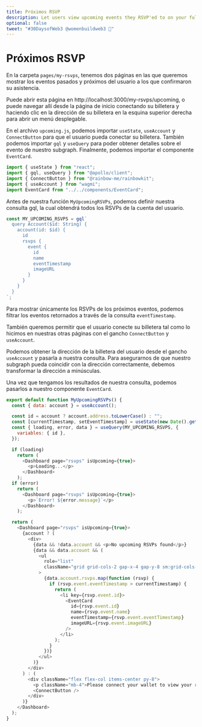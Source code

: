 ```yaml
---
title: Próximos RSVP
description: Let users view upcoming events they RSVP'ed to on your full-stack decentralized event platform.
optional: false
tweet: "#30DaysofWeb3 @womenbuildweb3 🎫"
---
```


# Próximos RSVP

En la carpeta `pages/my-rsvps`, tenemos dos páginas en las que queremos mostrar los eventos pasados y próximos del usuario a los que confirmaron su asistencia.

Puede abrir esta página en http://localhost:3000/my-rsvps/upcoming, o puede navegar allí desde la página de inicio conectando su billetera y haciendo clic en la dirección de su billetera en la esquina superior derecha para abrir un menú desplegable.

En el archivo `upcoming.js`, podemos importar `useState`, `useAccount` y `ConnectButton` para que el usuario pueda conectar su billetera. También podemos importar `gql` y `useQuery` para poder obtener detalles sobre el evento de nuestro subgraph. Finalmente, podemos importar el componente `EventCard`.


```javascript
import { useState } from "react";
import { gql, useQuery } from "@apollo/client";
import { ConnectButton } from "@rainbow-me/rainbowkit";
import { useAccount } from "wagmi";
import EventCard from "../../components/EventCard";
```

Antes de nuestra función `MyUpcomingRSVPs`, podemos definir nuestra consulta gql, la cual obtendrá todos los RSVPs de la cuenta del usuario.

```javascript
const MY_UPCOMING_RSVPS = gql`
  query Account($id: String) {
    account(id: $id) {
      id
      rsvps {
        event {
          id
          name
          eventTimestamp
          imageURL
        }
      }
    }
  }
`;

```
Para mostrar únicamente los RSVPs de los próximos eventos, podemos filtrar los eventos retornados a través de la consulta  `eventTimestamp`.

También queremos permitir que el usuario conecte su billetera tal como lo hicimos en nuestras otras páginas con el gancho `ConnectButton` y `useAccount`.

Podemos obtener la dirección de la billetera del usuario desde el gancho `useAccount` y pasarla a nuestra consulta. Para asegurarnos de que nuestro subgraph pueda coincidir con la dirección correctamente, debemos transformar la dirección a minúsculas.

Una vez que tengamos los resultados de nuestra consulta, podemos pasarlos a nuestro componente `EventCard`.

```javascript
export default function MyUpcomingRSVPs() {
  const { data: account } = useAccount();

  const id = account ? account.address.toLowerCase() : "";
  const [currentTimestamp, setEventTimestamp] = useState(new Date().getTime());
  const { loading, error, data } = useQuery(MY_UPCOMING_RSVPS, {
    variables: { id },
  });

  if (loading)
    return (
      <Dashboard page="rsvps" isUpcoming={true}>
        <p>Loading...</p>
      </Dashboard>
    );
  if (error)
    return (
      <Dashboard page="rsvps" isUpcoming={true}>
        <p>`Error! ${error.message}`</p>
      </Dashboard>
    );

  return (
    <Dashboard page="rsvps" isUpcoming={true}>
      {account ? (
        <div>
          {data && !data.account && <p>No upcoming RSVPs found</p>}
          {data && data.account && (
            <ul
              role="list"
              className="grid grid-cols-2 gap-x-4 gap-y-8 sm:grid-cols-3 sm:gap-x-6 lg:grid-cols-4 xl:gap-x-8"
            >
              {data.account.rsvps.map(function (rsvp) {
                if (rsvp.event.eventTimestamp > currentTimestamp) {
                  return (
                    <li key={rsvp.event.id}>
                      <EventCard
                        id={rsvp.event.id}
                        name={rsvp.event.name}
                        eventTimestamp={rsvp.event.eventTimestamp}
                        imageURL={rsvp.event.imageURL}
                      />
                    </li>
                  );
                }
              })}
            </ul>
          )}
        </div>
      ) : (
        <div className="flex flex-col items-center py-8">
          <p className="mb-4">Please connect your wallet to view your rsvps</p>
          <ConnectButton />
        </div>
      )}
    </Dashboard>
  );
}
```